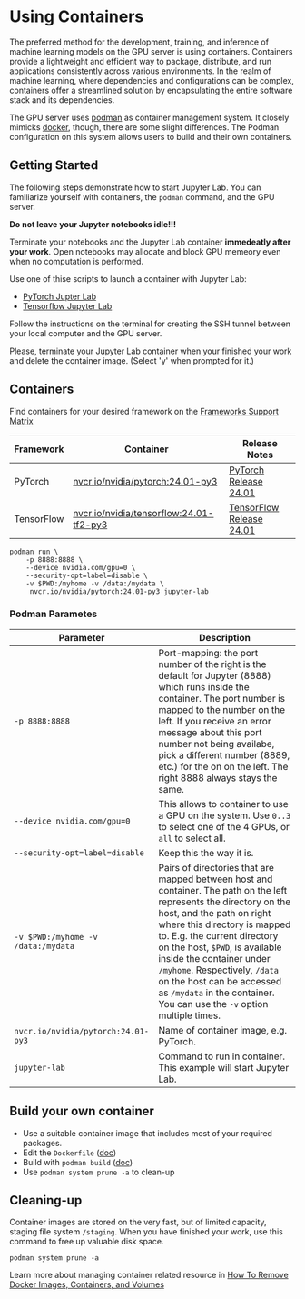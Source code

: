 # Using Containers

The preferred method for the development, training, and inference of machine learning models on the GPU server is using containers. Containers provide a lightweight and efficient way to package, distribute, and run applications consistently across various environments. In the realm of machine learning, where dependencies and configurations can be complex, containers offer a streamlined solution by encapsulating the entire software stack and its dependencies. 

The GPU server uses [podman](https://docs.podman.io/en/latest/index.html) as container management system. It closely mimicks [docker](https://www.docker.com/), though, there are some slight differences. The Podman configuration on this system allows users to build and their own containers.


<!-- 1. Build your own container with `Dockerfile`
2. Launch application in container
3. Cleaning up -->


## Getting Started
The following steps demonstrate how to start Jupyter Lab. You can familiarize yourself with containers, the `podman` command, and the GPU server.

**Do not leave your Jupyter notebooks idle!!!**

Terminate your notebooks and the Jupyter Lab container **immedeatly after your work**.
Open notebooks may allocate and block GPU memeory even when no computation is performed.

Use one of thise scripts to launch a container with Jupyter Lab:
- [PyTorch Jupter Lab](./scripts/pytorch-jupyter-lab.sh)
- [Tensorflow Jupyter Lab](./scripts/tensorflow-jupyter-lab.sh)

Follow the instructions on the terminal for creating the SSH tunnel between your local computer and the GPU server.

Please, terminate your Jupyter Lab container when your finished your work and delete the container image. (Select 'y' when prompted for it.)

<!-- Enable user
```
loginctl enable-linger USER_ID
podman system migrate
``` -->

## Containers
Find containers for your desired framework on the [Frameworks Support Matrix](https://docs.nvidia.com/deeplearning/frameworks/support-matrix/index.html)

| Framework | Container | Release Notes |
|--|--|--|
| PyTorch | [nvcr.io/nvidia/pytorch:24.01-py3](https://catalog.ngc.nvidia.com/orgs/nvidia/containers/pytorch) | [PyTorch Release 24.01](https://docs.nvidia.com/deeplearning/frameworks/pytorch-release-notes/rel-24-01.html#rel-24-01)
| TensorFlow | [nvcr.io/nvidia/tensorflow:24.01-tf2-py3](https://catalog.ngc.nvidia.com/orgs/nvidia/containers/tensorflow) | [TensorFlow Release 24.01](https://docs.nvidia.com/deeplearning/frameworks/tensorflow-release-notes/rel-24-01.html#rel-24-01)



```
podman run \
	-p 8888:8888 \
	--device nvidia.com/gpu=0 \
	--security-opt=label=disable \
	-v $PWD:/myhome -v /data:/mydata \
	 nvcr.io/nvidia/pytorch:24.01-py3 jupyter-lab
```

###  Podman Parametes

| Parameter | Description |
|--------|-------------|
| `-p 8888:8888` | Port-mapping: the port number of the right is the default for Jupyter (8888) which runs inside the container. The port number is  mapped to the number on the left. If you receive an error message about this port number not being availabe, pick a different number (8889, etc.) for the on on the left. The right 8888 always stays the same. |
| `--device nvidia.com/gpu=0` | This allows to container to use a GPU on the system. Use `0..3` to select one of the 4 GPUs, or `all` to select all. |
| `--security-opt=label=disable` | Keep this the way it is.|
| `-v $PWD:/myhome -v /data:/mydata` | Pairs of directories that are mapped between host and container. The path on the left represents the directory on the host, and the path on right where this directory is mapped to. E.g. the current directory on the host, `$PWD`, is available inside the container under `/myhome`. Respectively, `/data` on the host can be accessed as `/mydata` in the container. You can use the `-v` option multiple times.|
| `nvcr.io/nvidia/pytorch:24.01-py3` | Name of container image, e.g. PyTorch. |
| `jupyter-lab` | Command to run in container. This example will start Jupyter Lab. |

## Build your own container
- Use a suitable container image that includes most of your required packages.
- Edit the `Dockerfile` ([doc](https://docs.docker.com/engine/reference/builder/))
- Build with `podman build` ([doc](https://manpages.ubuntu.com/manpages/jammy/en/man1/docker-build.1.html))
- Use `podman system prune -a` to clean-up

## Cleaning-up
Container images are stored on the very fast, but of limited capacity, staging file system `/staging`. When you have finished your work, use this command to free up valuable disk space.
```
podman system prune -a
```

Learn more about managing container related resource in [How To Remove Docker Images, Containers, and Volumes](https://www.digitalocean.com/community/tutorials/how-to-remove-docker-images-containers-and-volumes)
